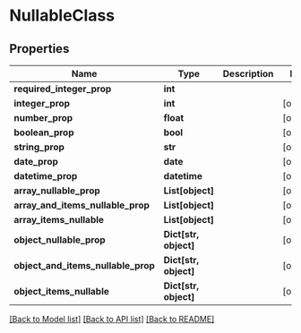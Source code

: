 # NullableClass


## Properties
Name | Type | Description | Notes
------------ | ------------- | ------------- | -------------
**required_integer_prop** | **int** |  | 
**integer_prop** | **int** |  | [optional] 
**number_prop** | **float** |  | [optional] 
**boolean_prop** | **bool** |  | [optional] 
**string_prop** | **str** |  | [optional] 
**date_prop** | **date** |  | [optional] 
**datetime_prop** | **datetime** |  | [optional] 
**array_nullable_prop** | **List[object]** |  | [optional] 
**array_and_items_nullable_prop** | **List[object]** |  | [optional] 
**array_items_nullable** | **List[object]** |  | [optional] 
**object_nullable_prop** | **Dict[str, object]** |  | [optional] 
**object_and_items_nullable_prop** | **Dict[str, object]** |  | [optional] 
**object_items_nullable** | **Dict[str, object]** |  | [optional] 

[[Back to Model list]](../README.md#documentation-for-models) [[Back to API list]](../README.md#documentation-for-api-endpoints) [[Back to README]](../README.md)


